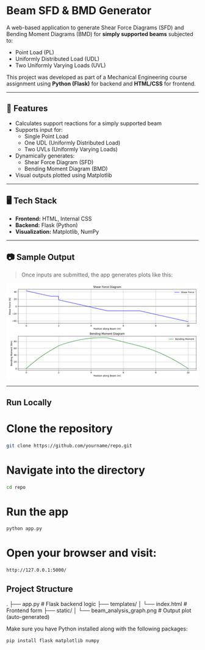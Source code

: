 # Beam SFD & BMD Generator

A web-based application to generate Shear Force Diagrams (SFD) and Bending Moment Diagrams (BMD) for **simply supported beams** subjected to:
- Point Load (PL)
- Uniformly Distributed Load (UDL)
- Two Uniformly Varying Loads (UVL)

This project was developed as part of a Mechanical Engineering course assignment using **Python (Flask)** for backend and **HTML/CSS** for frontend.

---

## 🔧 Features

- Calculates support reactions for a simply supported beam
- Supports input for:
  - Single Point Load
  - One UDL (Uniformly Distributed Load)
  - Two UVLs (Uniformly Varying Loads)
- Dynamically generates:
  - Shear Force Diagram (SFD)
  - Bending Moment Diagram (BMD)
- Visual outputs plotted using Matplotlib

---

## 🖥️ Tech Stack

- **Frontend:** HTML, Internal CSS
- **Backend:** Flask (Python)
- **Visualization:** Matplotlib, NumPy

---

## 📷 Sample Output

> Once inputs are submitted, the app generates plots like this:

![Beam Analysis Output](static/beam_analysis_graph.png)

---

## Run Locally
# Clone the repository
```bash
git clone https://github.com/yourname/repo.git
```
# Navigate into the directory
```bash
cd repo
```
# Run the app
```bash
python app.py
```
# Open your browser and visit:
```bash
http://127.0.0.1:5000/
```

## Project Structure
.
├── app.py                  # Flask backend logic
├── templates/
│   └── index.html          # Frontend form
├── static/
│   └── beam_analysis_graph.png  # Output plot (auto-generated)


Make sure you have Python installed along with the following packages:

```bash
pip install flask matplotlib numpy
```
